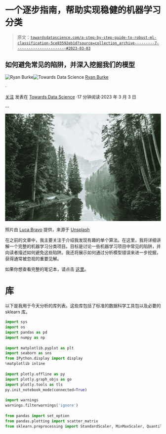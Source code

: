 # 一个逐步指南，帮助实现稳健的机器学习分类

> 原文：[`towardsdatascience.com/a-step-by-step-guide-to-robust-ml-classification-5ce83592eb1d?source=collection_archive---------7-----------------------#2023-03-03`](https://towardsdatascience.com/a-step-by-step-guide-to-robust-ml-classification-5ce83592eb1d?source=collection_archive---------7-----------------------#2023-03-03)

## 如何避免常见的陷阱，并深入挖掘我们的模型

[](https://ryancburke8.medium.com/?source=post_page-----5ce83592eb1d--------------------------------)![Ryan Burke](https://ryancburke8.medium.com/?source=post_page-----5ce83592eb1d--------------------------------)[](https://towardsdatascience.com/?source=post_page-----5ce83592eb1d--------------------------------)![Towards Data Science](https://towardsdatascience.com/?source=post_page-----5ce83592eb1d--------------------------------) [Ryan Burke](https://ryancburke8.medium.com/?source=post_page-----5ce83592eb1d--------------------------------)

·

[关注](https://medium.com/m/signin?actionUrl=https%3A%2F%2Fmedium.com%2F_%2Fsubscribe%2Fuser%2F93ea55f01411&operation=register&redirect=https%3A%2F%2Ftowardsdatascience.com%2Fa-step-by-step-guide-to-robust-ml-classification-5ce83592eb1d&user=Ryan+Burke&userId=93ea55f01411&source=post_page-93ea55f01411----5ce83592eb1d---------------------post_header-----------) 发表在 [Towards Data Science](https://towardsdatascience.com/?source=post_page-----5ce83592eb1d--------------------------------) ·17 分钟阅读·2023 年 3 月 3 日[](https://medium.com/m/signin?actionUrl=https%3A%2F%2Fmedium.com%2F_%2Fvote%2Ftowards-data-science%2F5ce83592eb1d&operation=register&redirect=https%3A%2F%2Ftowardsdatascience.com%2Fa-step-by-step-guide-to-robust-ml-classification-5ce83592eb1d&user=Ryan+Burke&userId=93ea55f01411&source=-----5ce83592eb1d---------------------clap_footer-----------)

--

[](https://medium.com/m/signin?actionUrl=https%3A%2F%2Fmedium.com%2F_%2Fbookmark%2Fp%2F5ce83592eb1d&operation=register&redirect=https%3A%2F%2Ftowardsdatascience.com%2Fa-step-by-step-guide-to-robust-ml-classification-5ce83592eb1d&source=-----5ce83592eb1d---------------------bookmark_footer-----------)![](img/f1856f0dfbd79cecda67d8bfcb71783b.png)

照片由 [Luca Bravo](https://unsplash.com/@lucabravo?utm_source=unsplash&utm_medium=referral&utm_content=creditCopyText) 提供，来源于 [Unsplash](https://unsplash.com/wallpapers/nature/forest?utm_source=unsplash&utm_medium=referral&utm_content=creditCopyText)

在之前的文章中，我主要关注于介绍我发现有趣的单个算法。在这里，我将详细讲解一个完整的机器学习分类项目。目标是讨论一些机器学习项目中常见的陷阱，并向读者描述如何避免这些陷阱。我还将展示如何通过分析模型错误来进一步挖掘，获得通常被忽视的重要见解。

如果你想查看完整的笔记本，请点击 [这里](https://github.com/ryancburke/forest_cover)。

# 库

以下是我用于今天分析的库列表。这些库包括了标准的数据科学工具包以及必要的 sklearn 库。

```py
import sys
import os
import pandas as pd
import numpy as np

import matplotlib.pyplot as plt
import seaborn as sns
from IPython.display import display
%matplotlib inline

import plotly.offline as py
import plotly.graph_objs as go
import plotly.tools as tls
py.init_notebook_mode(connected=True)

import warnings
warnings.filterwarnings('ignore')

from pandas import set_option
from pandas.plotting import scatter_matrix
from sklearn.preprocessing import StandardScaler, MinMaxScaler, QuantileTransformer, RobustScaler…
```

